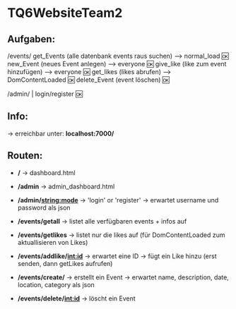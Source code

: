 # TQ6WebsiteTeam2

<h2><strong>Aufgaben:</strong></h2>

/events/<mode>
get_Events (alle datenbank events raus suchen) --> normal_load 🆗
new_Event (neues Event anlegen) --> everyone 🆗
give_like (like zum event hinzufügen) --> everyone 🆗
get_likes (likes abrufen) --> DomContentLoaded 🆗
delete_Event (event löschen) 🆗

/admin/<mode>  |  login/register 🆗


<h2><strong>Info:</strong></h2>
→ erreichbar unter: <strong>localhost:7000/</strong>

<h2><strong>Routen:</strong></h2>

- <strong>/</strong>
→  dashboard.html

- <strong>/admin</strong>
→  admin_dashboard.html

- <strong>/admin/<string:mode></strong>
→  'login' or 'register'
→  erwartet username und password als json

- <strong>/events/getall</strong>
→  listet alle verfügbaren events + infos auf

- <strong>/events/getlikes</strong>
→  listet nur die likes auf (für DomContentLoaded zum aktuallisieren von Likes)

- <strong>/events/addlike/<int:id></strong>
→ erwartet eine ID
→ fügt ein Like hinzu (erst senden, dann getLikes aufrufen)

- <strong>/events/create/</strong>
→  erstellt ein Event
→  erwartet name, description, date, location, category als json

- <strong>/events/delete/<int:id></strong>
→  löscht ein Event
